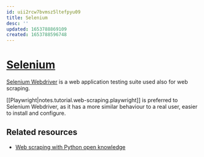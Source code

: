 ```yaml
---
id: uii2rcw7bvmsz5ltefpyu09
title: Selenium
desc: ''
updated: 1653788869109
created: 1653788596748
---
```

# [Selenium](https://www.selenium.dev/documentation/overview/)

[Selenium Webdriver](https://www.selenium.dev/documentation/webdriver) is a web application testing suite used also for web scraping.

[[Playwright|notes.tutorial.web-scraping.playwright]] is preferred to Selenium Webdriver, as it has a more similar behaviour to a real user, easier to install and configure.

## Related resources

- [Web scraping with Python open knowledge](https://github.com/reanalytics-databoutique/webscraping-open-project/blob/main/Pages/Tools/Selenium.md)